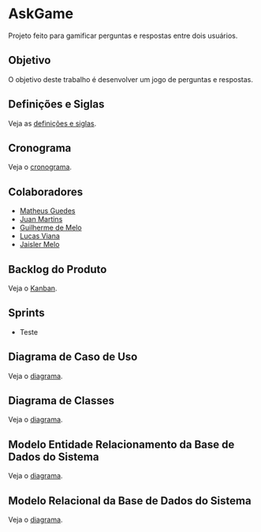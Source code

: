# AskGame

Projeto feito para gamificar perguntas e respostas entre dois usuários.

## Objetivo

O objetivo deste trabalho é desenvolver um jogo de perguntas e respostas.

## Definições e Siglas

Veja as [definições e siglas]().

## Cronograma

Veja o [cronograma](https://raw.githubusercontent.com/com-PCS-MS/Documentacao/main/AskGame.png).

## Colaboradores

* [Matheus Guedes](https://www.linkedin.com/in/matheus-cog/)
* [Juan Martins](https://www.linkedin.com/in/juan-martins-88243b212/)
* [Guilherme de Melo](https://www.linkedin.com/in/guilherme-de-melo-dutra-a61a31215/)
* [Lucas Viana](https://www.linkedin.com/in/lucas-viana-6b13b1178/)
* [Jaisler Melo](https://www.linkedin.com/in/jaisler-melo-7b30a9227/)

## Backlog do Produto

Veja o [Kanban](https://github.com/orgs/com-PCS-MS/projects/1).

## Sprints

* Teste

## Diagrama de Caso de Uso

Veja o [diagrama](https://raw.githubusercontent.com/com-PCS-MS/Documentacao/main/Diagrama_de_Caso_de_Uso.png).

## Diagrama de Classes

Veja o [diagrama](https://raw.githubusercontent.com/com-PCS-MS/Documentacao/main/Diagrama%20de%20Classe.png).

## Modelo Entidade Relacionamento da Base de Dados do Sistema

Veja o [diagrama]().

## Modelo Relacional da Base de Dados do Sistema

Veja o [diagrama]().
